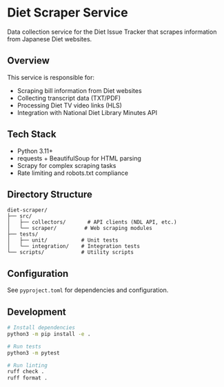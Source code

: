 # Diet Scraper Service

Data collection service for the Diet Issue Tracker that scrapes information from Japanese Diet websites.

## Overview

This service is responsible for:

- Scraping bill information from Diet websites
- Collecting transcript data (TXT/PDF)
- Processing Diet TV video links (HLS)
- Integration with National Diet Library Minutes API

## Tech Stack

- Python 3.11+
- requests + BeautifulSoup for HTML parsing
- Scrapy for complex scraping tasks
- Rate limiting and robots.txt compliance

## Directory Structure

```
diet-scraper/
├── src/
│   ├── collectors/       # API clients (NDL API, etc.)
│   └── scraper/         # Web scraping modules
├── tests/
│   ├── unit/           # Unit tests
│   └── integration/    # Integration tests
└── scripts/            # Utility scripts
```

## Configuration

See `pyproject.toml` for dependencies and configuration.

## Development

```bash
# Install dependencies
python3 -m pip install -e .

# Run tests
python3 -m pytest

# Run linting
ruff check .
ruff format .
```
